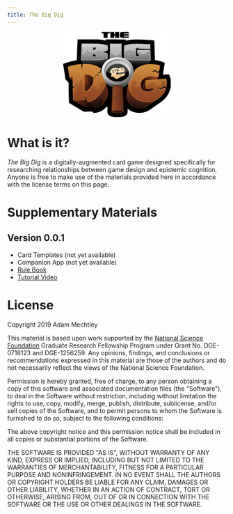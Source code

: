 ```yaml
---
title: The Big Dig
---
```


<p align="center">
  <img src="media/big-dig-logo.png" alt="The Big Dig Logo"/>
</p>

# What is it?

_The Big Dig_ is a digitally-augmented card game designed specifically for researching relationships between game design and epistemic cognition.
Anyone is free to make use of the materials provided here in accordance with the license terms on this page.

# Supplementary Materials

## Version 0.0.1

- Card Templates (not yet available)
- Companion App (not yet available)
- [Rule Book](media/big-dig-rules-0.0.1.pdf)
- [Tutorial Video](https://youtu.be/6DR7aCYKMJ0)

# License

Copyright 2019 Adam Mechtley

This material is based upon work supported by the [National Science Foundation](https://nsf.gov/) Graduate Research Fellowship Program under Grant No. DGE-0718123 and DGE-1256259.
Any opinions, findings, and conclusions or recommendations expressed in this material are those of the authors and do not necessarily reflect the views of the National Science Foundation.

Permission is hereby granted, free of charge, to any person obtaining a copy of this software and associated documentation files (the "Software"), to deal in the Software without restriction, including without limitation the rights to use, copy, modify, merge, publish, distribute, sublicense, and/or sell copies of the Software, and to permit persons to whom the Software is furnished to do so, subject to the following conditions:

The above copyright notice and this permission notice shall be included in all copies or substantial portions of the Software.

THE SOFTWARE IS PROVIDED "AS IS", WITHOUT WARRANTY OF ANY KIND, EXPRESS OR IMPLIED, INCLUDING BUT NOT LIMITED TO THE WARRANTIES OF MERCHANTABILITY, FITNESS FOR A PARTICULAR PURPOSE AND NONINFRINGEMENT. IN NO EVENT SHALL THE AUTHORS OR COPYRIGHT HOLDERS BE LIABLE FOR ANY CLAIM, DAMAGES OR OTHER LIABILITY, WHETHER IN AN ACTION OF CONTRACT, TORT OR OTHERWISE, ARISING FROM, OUT OF OR IN CONNECTION WITH THE SOFTWARE OR THE USE OR OTHER DEALINGS IN THE SOFTWARE.
